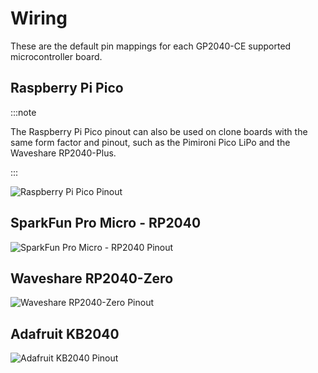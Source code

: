 # Wiring

These are the default pin mappings for each GP2040-CE supported microcontroller board.

## Raspberry Pi Pico

:::note

The Raspberry Pi Pico pinout can also be used on clone boards with the same form factor and pinout, such as the Pimironi Pico LiPo and the Waveshare RP2040-Plus.

:::

![Raspberry Pi Pico Pinout](@site/docs/assets//wiring/RaspberryPiPico_Pinout.png)

## SparkFun Pro Micro - RP2040

![SparkFun Pro Micro - RP2040 Pinout](@site/docs/assets//wiring/SparkFunProMicroRP2040_Pinout.png)

## Waveshare RP2040-Zero

![Waveshare RP2040-Zero Pinout](@site/docs/assets//wiring/WaveshareRP2040Zero_Pinout.png)

## Adafruit KB2040

![Adafruit KB2040 Pinout](@site/docs/assets//wiring/AdafruitKB2040_Pinout.png)

